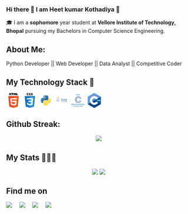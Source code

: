 ### Hi there 👋 I am Heet kumar Kothadiya 🚀

<!--
**heet-kumar/heet-kumar** is a ✨ _special_ ✨ repository because its `README.md` (this file) appears on your GitHub profile.

Here are some ideas to get you started:

- 🔭 I’m currently working on ...
- 🌱 I’m currently learning ...
- 👯 I’m looking to collaborate on ...
- 🤔 I’m looking for help with ...
- 💬 Ask me about ...
- 📫 How to reach me: ...
- 😄 Pronouns: ...
- ⚡ Fun fact: ...
-->

🎓 I am a **sophomore** year student at **Vellore Institute of Technology, Bhopal** pursuing my Bachelors in Computer Science Engineering. </br>

## **About Me:**
Python Developer  ||  Web Developer || Data Analyst || Competitive Coder 

## My Technology Stack 🤗

<code><img height="40" src="https://raw.githubusercontent.com/github/explore/80688e429a7d4ef2fca1e82350fe8e3517d3494d/topics/html/html.png"></code>
<code><img height="40" src="https://raw.githubusercontent.com/github/explore/80688e429a7d4ef2fca1e82350fe8e3517d3494d/topics/css/css.png"></code>
<code><img height="40" src="https://raw.githubusercontent.com/github/explore/5c058a388828bb5fde0bcafd4bc867b5bb3f26f3/topics/python/python.png"></code>
<code><img height="40" src="https://raw.githubusercontent.com/github/explore/80688e429a7d4ef2fca1e82350fe8e3517d3494d/topics/java/java.png"></code>
<code><img height="40" src="https://raw.githubusercontent.com/github/explore/80688e429a7d4ef2fca1e82350fe8e3517d3494d/topics/c/c.png"></code>
<code><img height="40" src="https://raw.githubusercontent.com/github/explore/80688e429a7d4ef2fca1e82350fe8e3517d3494d/topics/cpp/cpp.png"></code>

## **Github Streak:**
<p align = "center">
  <img src = "https://github-readme-streak-stats.herokuapp.com/?user=heet-kumar&line_height=40&theme=dark">
</p>

## My Stats 👨🏻‍💻

<p align="center">
  
  <img src="https://github-readme-stats.vercel.app/api?username=heet-kumar&hide=stars&show_icons=true&line_height=48&theme=dark">
  <img src="https://github-readme-stats.vercel.app/api/top-langs/?username=heet-kumar&count_private=true&line_height=40&theme=dark">
  
</p>

## Find me on

<p align="center">

  <a target="_blank" href="https://www.linkedin.com/in/heet-kumar-kothadiya-b6bb9b11a/" ><img src="https://img.shields.io/badge/linkedin-%230077B5.svg?&style=for-the-badge&logo=linkedin&logoColor=white" /></a>&nbsp;&nbsp;&nbsp;&nbsp;
  <a target="_blank" href="https://twitter.com/HeetKothadiya" ><img src="https://img.shields.io/badge/twitter-%231DA1F2.svg?&style=for-the-badge&logo=twitter&logoColor=white" /></a>&nbsp;&nbsp;&nbsp;&nbsp;
  <a href="mailto:heetkumarpatel@gmail.com?subject=Hey%20Heet,%20From%20Github"><img src="https://img.shields.io/badge/gmail-%23D14836.svg?&style=for-the-badge&logo=gmail&logoColor=white" /></a>&nbsp;&nbsp;&nbsp;&nbsp;
  <a href="https://heetkumarpatel.medium.com/"><img src="https://img.shields.io/badge/medium-%ffffff.svg?&style=for-the-badge&logo=medium&logoColor=white" /></a>&nbsp;&nbsp;&nbsp;&nbsp;

</p>
